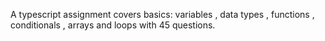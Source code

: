 A typescript assignment covers basics: variables , data types , functions , conditionals , arrays and loops with 45 questions.
